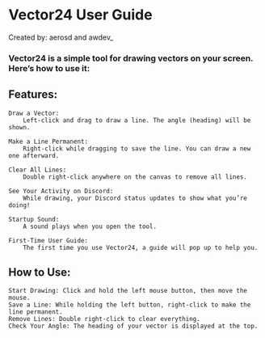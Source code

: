 # Vector24 User Guide
Created by: aerosd and awdev_
### Vector24 is a simple tool for drawing vectors on your screen. Here’s how to use it:
## Features:

    Draw a Vector:
        Left-click and drag to draw a line. The angle (heading) will be shown.

    Make a Line Permanent:
        Right-click while dragging to save the line. You can draw a new one afterward.

    Clear All Lines:
        Double right-click anywhere on the canvas to remove all lines.

    See Your Activity on Discord:
        While drawing, your Discord status updates to show what you’re doing!

    Startup Sound:
        A sound plays when you open the tool.

    First-Time User Guide:
        The first time you use Vector24, a guide will pop up to help you.

## How to Use:

    Start Drawing: Click and hold the left mouse button, then move the mouse.
    Save a Line: While holding the left button, right-click to make the line permanent.
    Remove Lines: Double right-click to clear everything.
    Check Your Angle: The heading of your vector is displayed at the top.
